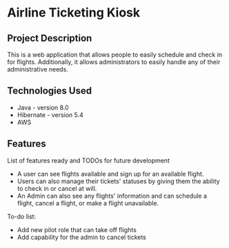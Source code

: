 # Airline Ticketing Kiosk

## Project Description

This is a web application that allows people to easily schedule and check in for flights. Additionally, it allows administrators to easily handle any of their administrative needs.


## Technologies Used

* Java - version 8.0
* Hibernate - version 5.4
* AWS

## Features

List of features ready and TODOs for future development
* A user can see flights available and sign up for an available flight. 
* Users can also manage their tickets' statuses by giving them the ability to check in or cancel at will.
* An Admin can also see any flights' information and can schedule a flight, cancel a flight, or make a flight unavailable. 


To-do list:
* Add new pilot role that can take off flights
* Add capability for the admin to cancel tickets
